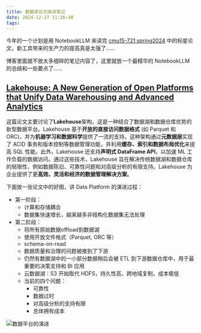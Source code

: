 ```yaml
---
title: 数据库论文阅读笔记
date: 2024-12-27 11:26:48
tags:
---
```


今年的一个计划是用 NotebookLLM 来读完 [cmu15-721 spring2024](https://15721.courses.cs.cmu.edu/spring2024/schedule.html) 中的标星论文，新工具带来的生产力的提高真是太强了……

博客里面就不放太多细碎的笔记内容了，这里就放一个最精华的 NotebookLLM 的总结和一些要点了……

## [Lakehouse: A New Generation of Open Platforms that Unify Data Warehousing and Advanced Analytics](https://15721.courses.cs.cmu.edu/spring2024/papers/01-modern/armbrust-cidr21.pdf)

这篇论文主要讨论了**Lakehouse**架构，这是一种结合了数据湖和数据仓库优势的新型数据平台。Lakehouse 基于**开放的直接访问数据格式** (如 Parquet 和 ORC)，并为**机器学习和数据科学**提供了一流的支持。这种架构通过**元数据层**实现了 ACID 事务和版本控制等数据管理功能，并利用**缓存、索引和数据布局优化**来提高 SQL 性能。此外，Lakehouse 还支持**声明式 DataFrame API**，以加速 ML 工作负载的数据访问。通过这些技术，Lakehouse 旨在解决传统数据湖和数据仓库的局限性，例如数据陈旧、可靠性问题和对高级分析的有限支持。Lakehouse 为企业提供了更**高效、灵活和经济的数据管理解决方案**。

下面放一张论文中的好图，讲 Data Platform 的演进过程：

* 第一阶段： 
    * 计算和存储耦合
    * 数据集快速增长，越来越多非结构化数据集无法处理
* 第二阶段：
    * 将所有原始数据offload到数据湖
    * 使用开放文件格式（Parquet, ORC 等）
    * schema-on-read
    * 数据质量和治理的问题被推到了下游
    * 仍然有数据湖中的一小部分数据稍后会被 ETL 到下游数据仓库中，用于最重要的决策支持和 BI 应用
    * 云数据湖：S3 开始取代 HDFS，持久性高，跨地域复制，成本极低
    * 当前的四个问题：
        * 可靠性
        * 数据过时
        * 对高级分析的支持有限
        * 总体拥有成本

![数据平台的演进](evolution_data_platform.png)


